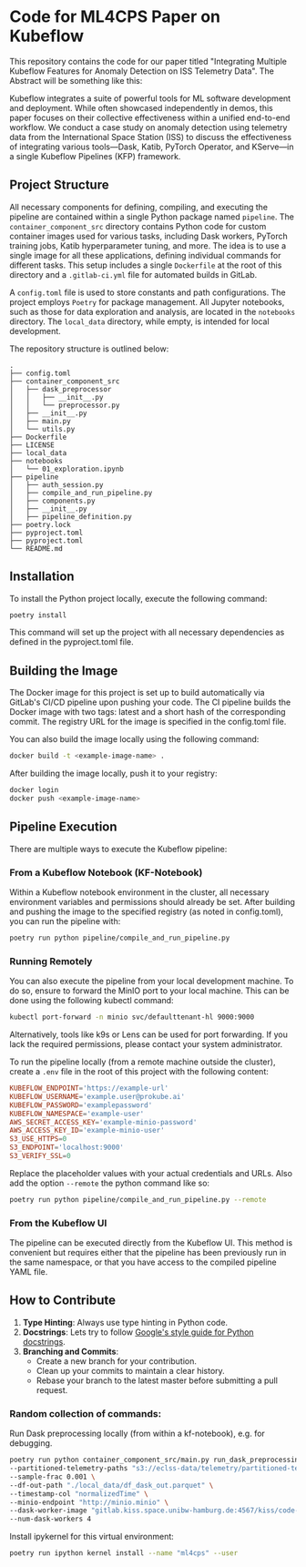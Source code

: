 # Code for ML4CPS Paper on Kubeflow

This repository contains the code for our paper titled "Integrating Multiple Kubeflow Features for Anomaly Detection on ISS Telemetry Data".
The Abstract will be something like this:

Kubeflow integrates a suite of powerful tools for ML software development and deployment.
While often showcased independently in demos, this paper focuses on their collective effectiveness within a unified end-to-end workflow.
We conduct a case study on anomaly detection using telemetry data from the International Space Station (ISS) to discuss the effectiveness of integrating various tools—Dask, Katib, PyTorch Operator, and KServe—in a single Kubeflow Pipelines (KFP) framework.

## Project Structure

All necessary components for defining, compiling, and executing the pipeline are contained within a single Python package named `pipeline`.
The `container_component_src` directory contains Python code for custom container images used for various tasks, including Dask workers, PyTorch training jobs, Katib hyperparameter tuning, and more.
The idea is to use a single image for all these applications, defining individual commands for different tasks.
This setup includes a single `Dockerfile` at the root of this directory and a `.gitlab-ci.yml` file for automated builds in GitLab.

A `config.toml` file is used to store constants and path configurations.
The project employs `Poetry` for package management.
All Jupyter notebooks, such as those for data exploration and analysis, are located in the `notebooks` directory.
The `local_data` directory, while empty, is intended for local development.

The repository structure is outlined below:

```text
.
├── config.toml
├── container_component_src
│   ├── dask_preprocessor
│   │   ├── __init__.py
│   │   └── preprocessor.py
│   ├── __init__.py
│   ├── main.py
│   └── utils.py
├── Dockerfile
├── LICENSE
├── local_data
├── notebooks
│   └── 01_exploration.ipynb
├── pipeline
│   ├── auth_session.py
│   ├── compile_and_run_pipeline.py
│   ├── components.py
│   ├── __init__.py
│   ├── pipeline_definition.py
├── poetry.lock
├── pyproject.toml
├── pyproject.toml
└── README.md
```

## Installation

To install the Python project locally, execute the following command:

```sh
poetry install
```

This command will set up the project with all necessary dependencies as defined in the pyproject.toml file.

## Building the Image

The Docker image for this project is set up to build automatically via GitLab's CI/CD pipeline upon pushing your code.
The CI pipeline builds the Docker image with two tags: latest and a short hash of the corresponding commit.
The registry URL for the image is specified in the config.toml file.

You can also build the image locally using the following command:

```sh
docker build -t <example-image-name> .
```

After building the image locally, push it to your registry:

```sh
docker login
docker push <example-image-name>
```

## Pipeline Execution

There are multiple ways to execute the Kubeflow pipeline:

### From a Kubeflow Notebook (KF-Notebook)

Within a Kubeflow notebook environment in the cluster, all necessary environment variables and permissions should already be set. After building and pushing the image to the specified registry (as noted in config.toml), you can run the pipeline with:

```sh
poetry run python pipeline/compile_and_run_pipeline.py
```

### Running Remotely

You can also execute the pipeline from your local development machine.
To do so, ensure to forward the MinIO port to your local machine.
This can be done using the following kubectl command:

```sh
kubectl port-forward -n minio svc/defaulttenant-hl 9000:9000
```

Alternatively, tools like k9s or Lens can be used for port forwarding.
If you lack the required permissions, please contact your system administrator.

To run the pipeline locally (from a remote machine outside the cluster), create a `.env` file in the root of this project with the following content:

```toml
KUBEFLOW_ENDPOINT='https://example-url'
KUBEFLOW_USERNAME='example.user@prokube.ai'
KUBEFLOW_PASSWORD='examplepassword'
KUBEFLOW_NAMESPACE='example-user'
AWS_SECRET_ACCESS_KEY='example-minio-password'
AWS_ACCESS_KEY_ID='example-minio-user'
S3_USE_HTTPS=0
S3_ENDPOINT='localhost:9000'
S3_VERIFY_SSL=0
```

Replace the placeholder values with your actual credentials and URLs.
Also add the option `--remote` the python command like so:

```bash
poetry run python pipeline/compile_and_run_pipeline.py --remote
```

### From the Kubeflow UI

The pipeline can be executed directly from the Kubeflow UI.
This method is convenient but requires either that the pipeline has been previously run in the same namespace, or that you have access to the compiled pipeline YAML file.

## How to Contribute

1. **Type Hinting**: Always use type hinting in Python code.
2. **Docstrings**: Lets try to follow [Google's style guide for Python docstrings](https://google.github.io/styleguide/pyguide.html).
3. **Branching and Commits**:
   - Create a new branch for your contribution.
   - Clean up your commits to maintain a clear history.
   - Rebase your branch to the latest master before submitting a pull request.

### Random collection of commands:

Run Dask preprocessing locally (from within a kf-notebook), e.g. for debugging.

```bash
poetry run python container_component_src/main.py run_dask_preprocessing \
--partitioned-telemetry-paths "s3://eclss-data/telemetry/partitioned-telemetry/*/*" \
--sample-frac 0.001 \
--df-out-path "./local_data/df_dask_out.parquet" \
--timestamp-col "normalizedTime" \
--minio-endpoint "http://minio.minio" \
--dask-worker-image "gitlab.kiss.space.unibw-hamburg.de:4567/kiss/code-ml4cps-paper/columbus-ad:commit-c2f04ede" \
--num-dask-workers 4
```

Install ipykernel for this virtual environment:

```sh
poetry run ipython kernel install --name "ml4cps" --user
```
